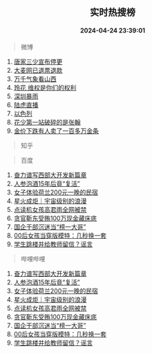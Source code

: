 <div align="center"><h2>实时热搜榜</h2><h4>2024-04-24 23:39:01</h4></div>

> 微博  

1. [唐家三少宣布停更](https://s.weibo.com/weibo?q=%23%E5%94%90%E5%AE%B6%E4%B8%89%E5%B0%91%E5%AE%A3%E5%B8%83%E5%81%9C%E6%9B%B4%23&t=31&band_rank=1&Refer=top)<br />
2. [大麦网已退票退款](https://s.weibo.com/weibo?q=%23%E5%A4%A7%E9%BA%A6%E7%BD%91%E5%B7%B2%E9%80%80%E7%A5%A8%E9%80%80%E6%AC%BE%23&t=31&band_rank=2&Refer=top)<br />
3. [万千气象看山西](https://s.weibo.com/weibo?q=%23%E4%B8%87%E5%8D%83%E6%B0%94%E8%B1%A1%E7%9C%8B%E5%B1%B1%E8%A5%BF%23&t=31&band_rank=3&Refer=top)<br />
4. [玲花 维权是你们的权利](https://s.weibo.com/weibo?q=%E7%8E%B2%E8%8A%B1%20%E7%BB%B4%E6%9D%83%E6%98%AF%E4%BD%A0%E4%BB%AC%E7%9A%84%E6%9D%83%E5%88%A9&t=31&band_rank=4&Refer=top)<br />
5. [深圳暴雨](https://s.weibo.com/weibo?q=%E6%B7%B1%E5%9C%B3%E6%9A%B4%E9%9B%A8&t=31&band_rank=5&Refer=top)<br />
6. [陆虎直播](https://s.weibo.com/weibo?q=%E9%99%86%E8%99%8E%E7%9B%B4%E6%92%AD&t=31&band_rank=6&Refer=top)<br />
7. [以色列](https://s.weibo.com/weibo?q=%E4%BB%A5%E8%89%B2%E5%88%97&t=31&band_rank=7&Refer=top)<br />
8. [花少第一站破碎的是张翰](https://s.weibo.com/weibo?q=%23%E8%8A%B1%E5%B0%91%E7%AC%AC%E4%B8%80%E7%AB%99%E7%A0%B4%E7%A2%8E%E7%9A%84%E6%98%AF%E5%BC%A0%E7%BF%B0%23&t=31&band_rank=8&Refer=top)<br />
9. [金价下跌有人卖了一百多万金条](https://s.weibo.com/weibo?q=%23%E9%87%91%E4%BB%B7%E4%B8%8B%E8%B7%8C%E6%9C%89%E4%BA%BA%E5%8D%96%E4%BA%86%E4%B8%80%E7%99%BE%E5%A4%9A%E4%B8%87%E9%87%91%E6%9D%A1%23&t=31&band_rank=9&Refer=top)<br />

> 知乎  


> 百度  

1. [奋力谱写西部大开发新篇章](https://www.baidu.com/s?wd=%E5%A5%8B%E5%8A%9B%E8%B0%B1%E5%86%99%E8%A5%BF%E9%83%A8%E5%A4%A7%E5%BC%80%E5%8F%91%E6%96%B0%E7%AF%87%E7%AB%A0&sa=fyb_news&rsv_dl=fyb_news)<br />
2. [人参泡酒15年后竟“复活”](https://www.baidu.com/s?wd=%E4%BA%BA%E5%8F%82%E6%B3%A1%E9%85%9215%E5%B9%B4%E5%90%8E%E7%AB%9F%E2%80%9C%E5%A4%8D%E6%B4%BB%E2%80%9D&sa=fyb_news&rsv_dl=fyb_news)<br />
3. [女子体验荷兰200元一晚的民宿](https://www.baidu.com/s?wd=%E5%A5%B3%E5%AD%90%E4%BD%93%E9%AA%8C%E8%8D%B7%E5%85%B0200%E5%85%83%E4%B8%80%E6%99%9A%E7%9A%84%E6%B0%91%E5%AE%BF&sa=fyb_news&rsv_dl=fyb_news)<br />
4. [星火成炬｜宇宙级别的浪漫](https://www.baidu.com/s?wd=%E6%98%9F%E7%81%AB%E6%88%90%E7%82%AC%EF%BD%9C%E5%AE%87%E5%AE%99%E7%BA%A7%E5%88%AB%E7%9A%84%E6%B5%AA%E6%BC%AB&sa=fyb_news&rsv_dl=fyb_news)<br />
5. [点读机女孩高君雨全网被禁](https://www.baidu.com/s?wd=%E7%82%B9%E8%AF%BB%E6%9C%BA%E5%A5%B3%E5%AD%A9%E9%AB%98%E5%90%9B%E9%9B%A8%E5%85%A8%E7%BD%91%E8%A2%AB%E7%A6%81&sa=fyb_news&rsv_dl=fyb_news)<br />
6. [贪官靳东受贿100万现金藏床底](https://www.baidu.com/s?wd=%E8%B4%AA%E5%AE%98%E9%9D%B3%E4%B8%9C%E5%8F%97%E8%B4%BF100%E4%B8%87%E7%8E%B0%E9%87%91%E8%97%8F%E5%BA%8A%E5%BA%95&sa=fyb_news&rsv_dl=fyb_news)<br />
7. [国企干部沉迷当“榜一大哥”](https://www.baidu.com/s?wd=%E5%9B%BD%E4%BC%81%E5%B9%B2%E9%83%A8%E6%B2%89%E8%BF%B7%E5%BD%93%E2%80%9C%E6%A6%9C%E4%B8%80%E5%A4%A7%E5%93%A5%E2%80%9D&sa=fyb_news&rsv_dl=fyb_news)<br />
8. [00后女孩当穿版模特：几秒换一套](https://www.baidu.com/s?wd=00%E5%90%8E%E5%A5%B3%E5%AD%A9%E5%BD%93%E7%A9%BF%E7%89%88%E6%A8%A1%E7%89%B9%EF%BC%9A%E5%87%A0%E7%A7%92%E6%8D%A2%E4%B8%80%E5%A5%97&sa=fyb_news&rsv_dl=fyb_news)<br />
9. [学生跳楼并给教师留信？谣言](https://www.baidu.com/s?wd=%E5%AD%A6%E7%94%9F%E8%B7%B3%E6%A5%BC%E5%B9%B6%E7%BB%99%E6%95%99%E5%B8%88%E7%95%99%E4%BF%A1%EF%BC%9F%E8%B0%A3%E8%A8%80&sa=fyb_news&rsv_dl=fyb_news)<br />

> 哔哩哔哩  

1. [奋力谱写西部大开发新篇章](https://www.baidu.com/s?wd=%E5%A5%8B%E5%8A%9B%E8%B0%B1%E5%86%99%E8%A5%BF%E9%83%A8%E5%A4%A7%E5%BC%80%E5%8F%91%E6%96%B0%E7%AF%87%E7%AB%A0&sa=fyb_news&rsv_dl=fyb_news)<br />
2. [人参泡酒15年后竟“复活”](https://www.baidu.com/s?wd=%E4%BA%BA%E5%8F%82%E6%B3%A1%E9%85%9215%E5%B9%B4%E5%90%8E%E7%AB%9F%E2%80%9C%E5%A4%8D%E6%B4%BB%E2%80%9D&sa=fyb_news&rsv_dl=fyb_news)<br />
3. [女子体验荷兰200元一晚的民宿](https://www.baidu.com/s?wd=%E5%A5%B3%E5%AD%90%E4%BD%93%E9%AA%8C%E8%8D%B7%E5%85%B0200%E5%85%83%E4%B8%80%E6%99%9A%E7%9A%84%E6%B0%91%E5%AE%BF&sa=fyb_news&rsv_dl=fyb_news)<br />
4. [星火成炬｜宇宙级别的浪漫](https://www.baidu.com/s?wd=%E6%98%9F%E7%81%AB%E6%88%90%E7%82%AC%EF%BD%9C%E5%AE%87%E5%AE%99%E7%BA%A7%E5%88%AB%E7%9A%84%E6%B5%AA%E6%BC%AB&sa=fyb_news&rsv_dl=fyb_news)<br />
5. [点读机女孩高君雨全网被禁](https://www.baidu.com/s?wd=%E7%82%B9%E8%AF%BB%E6%9C%BA%E5%A5%B3%E5%AD%A9%E9%AB%98%E5%90%9B%E9%9B%A8%E5%85%A8%E7%BD%91%E8%A2%AB%E7%A6%81&sa=fyb_news&rsv_dl=fyb_news)<br />
6. [贪官靳东受贿100万现金藏床底](https://www.baidu.com/s?wd=%E8%B4%AA%E5%AE%98%E9%9D%B3%E4%B8%9C%E5%8F%97%E8%B4%BF100%E4%B8%87%E7%8E%B0%E9%87%91%E8%97%8F%E5%BA%8A%E5%BA%95&sa=fyb_news&rsv_dl=fyb_news)<br />
7. [国企干部沉迷当“榜一大哥”](https://www.baidu.com/s?wd=%E5%9B%BD%E4%BC%81%E5%B9%B2%E9%83%A8%E6%B2%89%E8%BF%B7%E5%BD%93%E2%80%9C%E6%A6%9C%E4%B8%80%E5%A4%A7%E5%93%A5%E2%80%9D&sa=fyb_news&rsv_dl=fyb_news)<br />
8. [00后女孩当穿版模特：几秒换一套](https://www.baidu.com/s?wd=00%E5%90%8E%E5%A5%B3%E5%AD%A9%E5%BD%93%E7%A9%BF%E7%89%88%E6%A8%A1%E7%89%B9%EF%BC%9A%E5%87%A0%E7%A7%92%E6%8D%A2%E4%B8%80%E5%A5%97&sa=fyb_news&rsv_dl=fyb_news)<br />
9. [学生跳楼并给教师留信？谣言](https://www.baidu.com/s?wd=%E5%AD%A6%E7%94%9F%E8%B7%B3%E6%A5%BC%E5%B9%B6%E7%BB%99%E6%95%99%E5%B8%88%E7%95%99%E4%BF%A1%EF%BC%9F%E8%B0%A3%E8%A8%80&sa=fyb_news&rsv_dl=fyb_news)<br />
